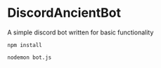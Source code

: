 # DiscordAncientBot
A simple discord bot written for basic functionality 

`npm install`

`nodemon bot.js`
